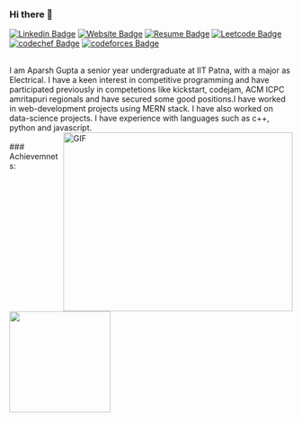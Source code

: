 ### Hi there 👋
[![Linkedin Badge](https://img.shields.io/badge/-LinkedIn-0e76a8?style=flat-square&logo=Linkedin&logoColor=white)](https://www.linkedin.com/in/aparsh-gupta-623690170/)
[![Website Badge](https://img.shields.io/badge/Website-3b5998?style=flat-square&logo=google-chrome&logoColor=white)](https://aparsh.netlify.app/)
[![Resume Badge](https://img.shields.io/badge/Resume-E41321?style=flat-square&logo=Brave&logoColor=white)](https://aparsh.netlify.app/)
[![Leetcode Badge](https://img.shields.io/badge/LeetCode-FFA116?style=flat-square&logo=LeetCode&logoColor=white)](https://leetcode.com/aparsh/)
[![codechef Badge](https://img.shields.io/badge/CodeChef-5B4638?style=flat-square&logo=CodeChef&logoColor=white)](https://www.codechef.com/users/aparshgupta)
[![codeforces Badge](https://img.shields.io/badge/Codeforces-1F8ACB?style=flat-square&logo=Codeforces&logoColor=white)](http://codeforces.com/profile/aparsh)

</br>
I am Aparsh Gupta a senior year undergraduate at IIT Patna, with a major as Electrical. I have a keen interest in competitive programming and have participated previously in competetions like kickstart, codejam, ACM ICPC amritapuri regionals and have secured some good positions.I have worked in web-development projects using MERN stack. I have also worked on data-science projects. I have experience with languages such as c++, python and javascript.
</br>
<img align="right" alt="GIF" src="https://tenor.com/view/coding-gif-18655255?raw=true" width="408" height="318" />

</br>
### Achievemnets:

<img height="180em" src="https://github-readme-stats.vercel.app/api?username=aparsh&show_icons=true&hide_border=true&&count_private=true&include_all_commits=true" />
